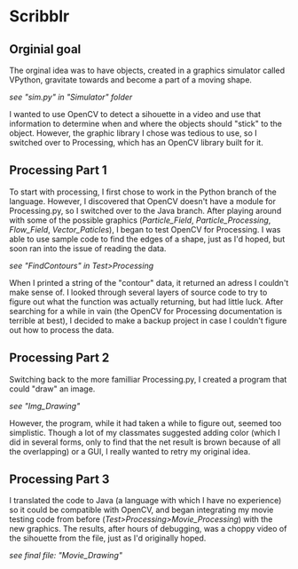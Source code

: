 # Scribblr

## Orginial goal
The orginal idea was to have objects, created in a graphics simulator called VPython, gravitate towards and become a part of a moving shape.

<i> see "sim.py" in "Simulator" folder</i>

I wanted to use OpenCV to detect a sihouette in a video and use that information to determine when and where the objects should "stick"
to the object.
However, the graphic library I chose was tedious to use, so I switched over to Processing, which has an OpenCV library built for it.

##  Processing Part 1
To start with processing, I first chose to work in the Python branch of the language. However, I discovered that OpenCV doesn't have a module
for Processing.py, so I switched over to the Java branch. After playing around with some of the possible graphics (*Particle_Field*, *Particle_Processing*, *Flow_Field*, *Vector_Paticles*),
I began to test OpenCV for Processing. I was able to use sample code to find the edges of a shape, just as I'd hoped, but soon ran into the issue of reading the data.

<i> see "FindContours" in Test>Processing </i>

When I printed a string of the "contour" data, it returned an adress I couldn't make sense of. I looked through several layers of source code to
try to figure out what the function was actually returning, but had little luck. After searching for a while in vain (the OpenCV for Processing 
documentation is terrible at best), I decided to make a backup project in case I couldn't figure out how to process the data.

## Processing Part 2
Switching back to the more familliar Processing.py, I created a program that could "draw" an image. 

<i>see "Img_Drawing"</i>

However, the program, while it had taken a while to figure out, seemed too simplistic. Though a lot of my classmates suggested adding
color (which I did in several forms, only to find that the net result is brown because of all the overlapping) or a GUI, I really wanted 
to retry my original idea.

## Processing Part 3
I translated the code to Java (a language with which I have no experience) so it could be compatible with OpenCV, and began integrating
my movie testing code from before (*Test>Processing>Movie_Processing*) with the new graphics. The results, after hours of debugging, was a choppy video of the sihouette from the file, just as I'd originally hoped. 

<i>see final file: "Movie_Drawing"</i>
